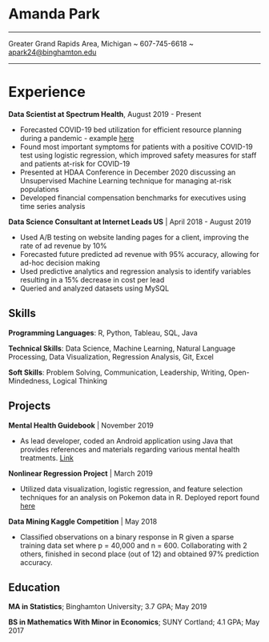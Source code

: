 Amanda Park
============

-----------------------------------------------

Greater Grand Rapids Area, Michigan ~ 607-745-6618 ~ apark24@binghamton.edu

-----------------------------------------------

Experience
============

**Data Scientist at Spectrum Health**, August 2019 - Present

* Forecasted COVID-19 bed utilization for efficient resource planning during a pandemic - example [here](https://rpubs.com/amanda_park/SH_Surge_Model)
* Found most important symptoms for patients with a positive COVID-19 test using logistic regression, which improved safety measures for staff and patients at-risk for COVID-19
* Presented at HDAA Conference in December 2020 discussing an Unsupervised Machine Learning technique for managing at-risk populations
* Developed financial compensation benchmarks for executives using time series analysis

**Data Science Consultant at Internet Leads US** | April 2018 - August 2019

* Used A/B testing on website landing pages for a client, improving the rate of ad revenue by 10%
* Forecasted future predicted ad revenue with 95% accuracy, allowing for ad-hoc decision making
* Used predictive analytics and regression analysis to identify variables resulting in a 15% decrease in cost per lead
* Queried and analyzed datasets using MySQL

Skills
---------
**Programming Languages**: R, Python, Tableau, SQL, Java

**Technical Skills**: Data Science, Machine Learning, Natural Language Processing, Data Visualization, Regression Analysis, Git, Excel

**Soft Skills**: Problem Solving, Communication, Leadership, Writing, Open-Mindedness, Logical Thinking

Projects
--------------------

**Mental Health Guidebook** | November 2019
* As lead developer, coded an Android application using Java that provides references and materials regarding various mental health treatments. [Link](https://play.google.com/store/apps/details?id=com.amanda.mentalhealthguide)

**Nonlinear Regression Project** | March 2019
* Utilized data visualization, logistic regression, and feature selection techniques for an analysis on Pokemon data in R. Deployed report found [here](https://amandapark.shinyapps.io/PokemonAnalysis/)

**Data Mining Kaggle Competition** | May 2018
* Classified observations on a binary response in R given a sparse training data set where p = 40,000 and n = 600. Collaborating with 2 others, finished in second place (out of 12) and obtained 97% prediction accuracy.

Education
---------

**MA in Statistics**; Binghamton University; 3.7 GPA; May 2019

**BS in Mathematics With Minor in Economics**; SUNY Cortland; 4.1 GPA; May 2017


